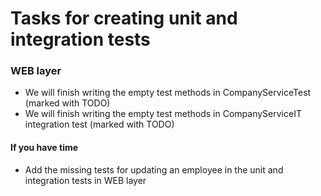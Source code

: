 # Tasks for creating unit and integration tests

### WEB layer
* We will finish writing the empty test methods in CompanyServiceTest (marked with TODO)
* We will finish writing the empty test methods in CompanyServiceIT integration test (marked with TODO)

#### If you have time
* Add the missing tests for updating an employee in the unit and integration tests in WEB layer